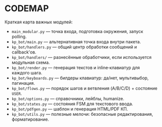 # CODEMAP

Краткая карта важных модулей:

- `main_modular.py` — точка входа, подготовка окружения, запуск polling.
- `kp_bot/main.py` — альтернативная точка входа внутри пакета.
- `kp_bot/handlers.py` — общий центр обработки сообщений и callback'ов.
- `kp_bot/handlers/` — разнесённые обработчики, если используется модульная схема.
- `kp_bot/render.py` — генерация текстов и inline‑клавиатур для каждого шага.
- `kp_bot/keyboards.py` — билдеры клавиатур: да/нет, мультивыбор, пагинация.
- `kp_bot/flows.py` — порядок шагов и ветвления (A/B/C/D) + состояние `USER`.
- `kp_bot/options.py` — справочники, лейблы, humanize.
- `kp_bot/states.py` — состояния FSM для текстового ввода.
- `kp_bot/pdfgen.py` — шаблон и генерация HTML/PDF КП.
- `kp_bot/utils.py` — полезные мелочи: безопасные редактирования, форматирование.

